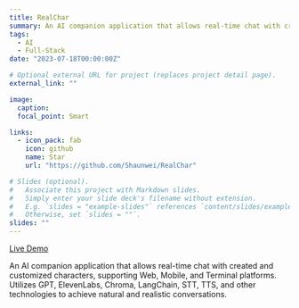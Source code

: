 ```yaml
---
title: RealChar
summary: An AI companion application that allows real-time chat with created and customized characters, supporting Web, Mobile, and Terminal platforms. Utilizes GPT, ElevenLabs, Chroma, LangChain, STT, TTS, and other technologies to achieve natural and realistic conversations.
tags:
  - AI
  - Full-Stack
date: "2023-07-18T00:00:00Z"

# Optional external URL for project (replaces project detail page).
external_link: ""

image:
  caption:
  focal_point: Smart

links:
  - icon_pack: fab
    icon: github
    name: Star
    url: "https://github.com/Shaunwei/RealChar"

# Slides (optional).
#   Associate this project with Markdown slides.
#   Simply enter your slide deck's filename without extension.
#   E.g. `slides = "example-slides"` references `content/slides/example-slides.md`.
#   Otherwise, set `slides = ""`.
slides: ""
---
```


[Live Demo](https://realchar.ai/)

An AI companion application that allows real-time chat with created and customized characters, supporting Web, Mobile, and Terminal platforms. Utilizes GPT, ElevenLabs, Chroma, LangChain, STT, TTS, and other technologies to achieve natural and realistic conversations.
